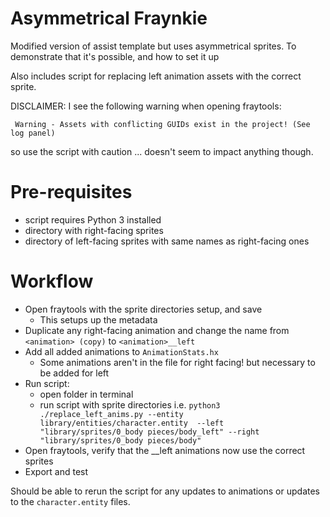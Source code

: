 Asymmetrical Fraynkie
=====================

Modified version of assist template but uses asymmetrical sprites.
To demonstrate that it's possible, and how to set it up


Also includes script for replacing left animation assets with the correct sprite.

DISCLAIMER: I see the following warning when opening fraytools:
```
 Warning - Assets with conflicting GUIDs exist in the project! (See log panel)
```
so use the script with caution ... doesn't seem to impact anything though.

Pre-requisites
==============
- script requires Python 3 installed
- directory with right-facing sprites
- directory of left-facing sprites with same names as right-facing ones

Workflow
========
- Open fraytools with the sprite directories setup, and save 
    - This setups up the metadata
- Duplicate any right-facing animation and change the name from `<animation> (copy)` to `<animation>__left`
- Add all added animations to `AnimationStats.hx`
    - Some animations aren't in the file for right facing! but necessary to be added for left
- Run script:
    - open folder in terminal
    - run script with sprite directories
      i.e. `python3 ./replace_left_anims.py --entity library/entities/character.entity  --left "library/sprites/0_body pieces/body_left" --right "library/sprites/0_body pieces/body"`
- Open fraytools, verify that the __left animations now use the correct sprites
- Export and test

Should be able to rerun the script for any updates to animations or updates to the `character.entity` files. 
